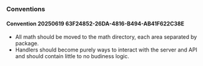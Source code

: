 ### Conventions

#### Convention 20250619 63F24852-26DA-4816-B494-AB41F622C38E

* All math should be moved to the math directory, each area separated by package.
* Handlers should become purely ways to interact with the server and API and should contain little to no budiness logic.